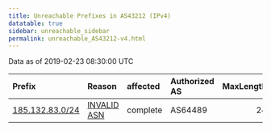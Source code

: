 ```yaml
---
title: Unreachable Prefixes in AS43212 (IPv4)
datatable: true
sidebar: unreachable_sidebar
permalink: unreachable_AS43212-v4.html
---
```


Data as of 2019-02-23 08:30:00 UTC


<div class="datatable-begin"></div>

| Prefix                                                   | Reason                                                                                                 | affected   | Authorized AS   |   MaxLength | Anchor                                         |   unreachable /24s |
|:---------------------------------------------------------|:-------------------------------------------------------------------------------------------------------|:-----------|:----------------|------------:|:-----------------------------------------------|-------------------:|
| [185.132.83.0/24](https://stat.ripe.net/185.132.83.0/24) | [INVALID ASN](https://rpki-validator.ripe.net/announcement-preview?asn=AS43212&prefix=185.132.83.0/24) | complete   | AS64489         |          24 | [RIPE](unreachable_RIPE_NCC_RPKI_Root-v4.html) |                  1 |

<div class="datatable-end"></div>